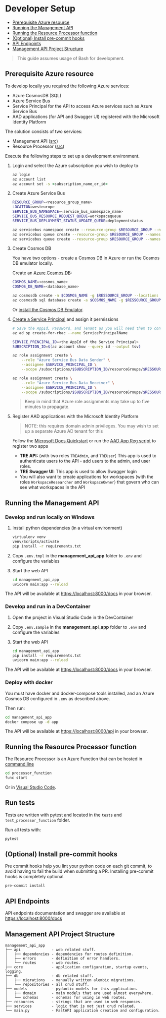 # Developer Setup

- [Prerequisite Azure resource](#prerequisite-azure-resource)
- [Running the Management API](#running-the-management-api)
- [Running the Resource Processor function](#running-the-resource-processor-function)
- [(Optional) Install pre-commit hooks](#optional-install-pre-commit-hooks)
- [API Endpoints](#api-endpoints)
- [Management API Project Structure](#management-api-project-structure)

> This guide assumes usage of Bash for development.

## Prerequisite Azure resource

To develop locally you required the following Azure services:

- Azure CosmosDB (SQL)
- Azure Service Bus
- Service Principal for the API to access Azure services such as Azure Service Bus
- AAD applications (for API and Swagger UI) registered with the Microsoft Identity Platform

The solution consists of two services:

- Management API ([src](/management_api_app/))
- Resource Processor ([src](/processor_function/))

Execute the following steps to set up a development environment.

1. Login and select the Azure subscription you wish to deploy to

    ```cmd
    az login
    az account list
    az account set -s <subscription_name_or_id>
    ```

1. Create Azure Service Bus

    ```bash
    RESOURCE_GROUP=<resource_group_name>
    LOCATION=westeurope
    SERVICE_BUS_NAMESPACE=<service_bus_namespace_name>
    SERVICE_BUS_RESOURCE_REQUEST_QUEUE=workspacequeue
    SERVICE_BUS_DEPLOYMENT_STATUS_UPDATE_QUEUE=deploymentstatus

    az servicebus namespace create --resource-group $RESOURCE_GROUP --name $SERVICE_BUS_NAMESPACE --location $LOCATION
    az servicebus queue create --resource-group $RESOURCE_GROUP --namespace-name $SERVICE_BUS_NAMESPACE --name $SERVICE_BUS_RESOURCE_REQUEST_QUEUE
    az servicebus queue create --resource-group $RESOURCE_GROUP --namespace-name $SERVICE_BUS_NAMESPACE --name $SERVICE_BUS_DEPLOYMENT_STATUS_UPDATE_QUEUE
    ```

1. Create Cosmos DB

    You have two options - create a Cosmos DB in Azure or run the Cosmos DB emulator locally.

    Create an [Azure Cosmos DB](https://docs.microsoft.com/en-us/azure/cosmos-db/create-cosmosdb-resources-portal):

    ```bash
    COSMOS_NAME=<cosmos_name>
    COSMOS_DB_NAME=<database_name>

    az cosmosdb create -n $COSMOS_NAME -g $RESSOURCE_GROUP --locations regionName=$LOCATION
    az cosmosdb sql database create -a $COSMOS_NAME -g $RESSOURCE_GROUP -n $COSMOS_DB_NAME
    ```

    Or [install the Cosmos DB Emulator](https://docs.microsoft.com/en-us/azure/cosmos-db/local-emulator?tabs=cli%2Cssl-netstd21).

1. [Create a Service Principal](https://docs.microsoft.com/en-us/cli/azure/create-an-azure-service-principal-azure-cli) and assign it permissions

    ```bash
    # Save the AppId, Password, and Tenant as you will need them to configure the services (environment variables)
    az ad sp create-for-rbac --name ServicePrincipalName

    SERVICE_PRINCIPAL_ID=<the AppId of the Service Principal>
    SUBSCRIPTION_ID=$(az account show --query id --output tsv)

    az role assignment create \
        --role "Azure Service Bus Data Sender" \
        --assignee $SERVICE_PRINCIPAL_ID \
        --scope /subscriptions/$SUBSCRIPTION_ID/resourceGroups/$RESSOURCE_GROUP/providers/Microsoft.ServiceBus/namespaces/$SERVICE_BUS_NAMESPACE

    az role assignment create \
        --role "Azure Service Bus Data Receiver" \
        --assignee $SERVICE_PRINCIPAL_ID \
        --scope /subscriptions/$SUBSCRIPTION_ID/resourceGroups/$RESSOURCE_GROUP/providers/Microsoft.ServiceBus/namespaces/$SERVICE_BUS_NAMESPACE
    ```

    > Keep in mind that Azure role assignments may take up to five minutes to propagate.

1. Register AAD applications with the Microsoft Identity Platform

   > NOTE: this requires domain admin privileges. You may wish to set up a separate Azure AD tenant for this

   Follow the [Microsoft Docs Quickstart](https://docs.microsoft.com/en-us/azure/active-directory/develop/quickstart-register-app) or run the [AAD App Reg script](../scripts/aad-app-reg.sh) to register two apps

   - **TRE API:**  (with two roles `TREAdmin`, and `TREUser`) This app is used to authenticate users to the API - add users to the admin, and user roles.
   - **TRE Swagger UI**: This app is used to allow Swagger login
   - You will also want to create applications for workspaces (with the roles `WorkspaceResearcher` and `WorkspaceOwner`) that govern who can see what workspaces in the API


## Running the Management API

### Develop and run locally on Windows

1. Install python dependencies (in a virtual environment)

    ```cmd
    virtualenv venv
    venv/Scripts/activate
    pip install -r requirements.txt
    ```

1. Copy `.env.tmpl` in the **management_api_app** folder to `.env` and configure the variables
1. Start the web API

    ```cmd
    cd management_api_app
    uvicorn main:app --reload
    ```

The API will be available at [https://localhost:8000/docs](https://localhost:8000/docs) in your browser.

### Develop and run in a DevContainer

1. Open the project in Visual Studio Code in the DevContainer
1. Copy `.env.sample` in the **management_api_app** folder to `.env` and configure the variables
1. Start the web API

    ```cmd
    cd management_api_app
    pip install -r requirements.txt
    uvicorn main:app --reload
    ```

The API will be available at [https://localhost:8000/docs](https://localhost:8000/docs) in your browser.

### Deploy with docker

You must have docker and docker-compose tools installed, and an Azure Cosmos DB configured in `.env` as described above.

Then run:

```cmd
cd management_api_app
docker compose up -d app
```

The API will be available at [https://localhost:8000/api](https://localhost:8000/api) in your browser.

## Running the Resource Processor function

The Resource Processor is an Azure Function that can be hosted in [command line](https://docs.microsoft.com/en-us/azure/azure-functions/create-first-function-cli-python?tabs=azure-cli%2Cbash%2Cbrowser#run-the-function-locally)

```cmd
cd processor_function
func start
```

Or in [Visual Studio Code](https://docs.microsoft.com/en-us/azure/azure-functions/create-first-function-vs-code-python#run-the-function-in-azure).

## Run tests

Tests are written with pytest and located in the `tests` and `test_processor_function` folder.

Run all tests with:

```cmd
pytest
```

## (Optional) Install pre-commit hooks

Pre commit hooks help you lint your python code on each git commit, to avoid having to fail the build when submitting a PR. Installing pre-commit hooks is completely optional.

```cmd
pre-commit install
```

## API Endpoints

API endpoints documentation and swagger are available at [https://localhost:8000/docs](https://localhost:8000/docs)

## Management API Project Structure

```text
management_api_app
├── api              - web related stuff.
│   ├── dependencies - dependencies for routes definition.
│   ├── errors       - definition of error handlers.
│   └── routes       - web routes.
├── core             - application configuration, startup events, logging.
├── db               - db related stuff.
│   ├── migrations   - manually written alembic migrations.
│   └── repositories - all crud stuff.
├── models           - pydantic models for this application.
│   ├── domain       - main models that are used almost everywhere.
│   └── schemas      - schemas for using in web routes.
├── resources        - strings that are used in web responses.
├── services         - logic that is not just crud related.
└── main.py          - FastAPI application creation and configuration.
```
